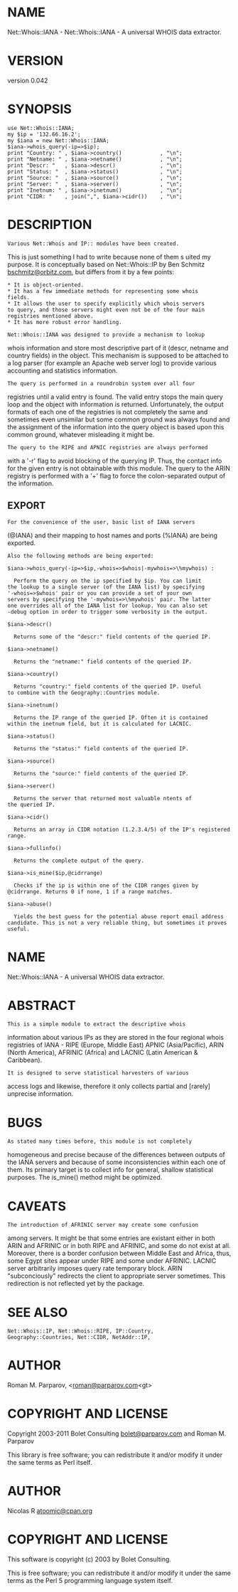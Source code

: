 # NAME

Net::Whois::IANA - Net::Whois::IANA - A universal WHOIS data extractor.

# VERSION

version 0.042

# SYNOPSIS

    use Net::Whois::IANA;
    my $ip = '132.66.16.2';
    my $iana = new Net::Whois::IANA;
    $iana->whois_query(-ip=>$ip);
    print "Country: " , $iana->country()            , "\n";
    print "Netname: " , $iana->netname()            , "\n";
    print "Descr: "   , $iana->descr()              , "\n";
    print "Status: "  , $iana->status()             , "\n";
    print "Source: "  , $iana->source()             , "\n";
    print "Server: "  , $iana->server()             , "\n";
    print "Inetnum: " , $iana->inetnum()            , "\n";
    print "CIDR: "    , join(",", $iana->cidr())    , "\n";

# DESCRIPTION

    Various Net::Whois and IP:: modules have been created.
  This is just something I had to write because none of them s
  uited my purpose. It is conceptually based on Net::Whois::IP
  by Ben Schmitz <bschmitz@orbitz.com>, but differs from it by
  a few points:

    * It is object-oriented.
    * It has a few immediate methods for representing some whois
    fields.
    * It allows the user to specify explicitly which whois servers
    to query, and those servers might even not be of the four main
    registries mentioned above.
    * It has more robust error handling.

    Net::Whois::IANA was designed to provide a mechanism to lookup
  whois information and store most descriptive part of it (descr,
  netname and country fields) in the object. This mechanism is
  supposed to be attached to a log parser (for example an Apache
  web server log) to provide various accounting and statistics
  information.

    The query is performed in a roundrobin system over all four
  registries until a valid entry is found. The valid entry stops
  the main query loop and the object with information is returned.
  Unfortunately, the output formats of each one of the registries
  is not completely the same and sometimes even unsimilar but
  some common ground was always found and the assignment of the
  information into the query object is based upon this common
  ground, whatever misleading it might be.

    The query to the RIPE and APNIC registries are always performed
  with a '-r' flag to avoid blocking of the querying IP. Thus, the
  contact info for the given entry is not obtainable with this
  module. The query to the ARIN registry is performed with a '+'
  flag to force the colon-separated output of the information.

## EXPORT

    For the convenience of the user, basic list of IANA servers
  (@IANA) and their mapping to host names and ports (%IANA) are
  being exported.

    Also the following methods are being exported:

    $iana->whois_query(-ip=>$ip,-whois=>$whois|-mywhois=>\%mywhois) :

      Perform the query on the ip specified by $ip. You can limit
    the lookup to a single server (of the IANA list) by specifying
    '-whois=>$whois' pair or you can provide a set of your own
    servers by specifying the '-mywhois=>\%mywhois' pair. The latter
    one overrides all of the IANA list for lookup. You can also set
    -debug option in order to trigger some verbosity in the output.

    $iana->descr()

      Returns some of the "descr:" field contents of the queried IP.

    $iana->netname()

      Returns the "netname:" field contents of the queried IP.

    $iana->country()

      Returns "country:" field contents of the queried IP. Useful
    to combine with the Geography::Countries module.

    $iana->inetnum()

      Returns the IP range of the queried IP. Often it is contained
    within the inetnum field, but it is calculated for LACNIC.

    $iana->status()

      Returns the "status:" field contents of the queried IP.

    $iana->source()

      Returns the "source:" field contents of the queried IP.

    $iana->server()

      Returns the server that returned most valuable ntents of
    the queried IP.

    $iana->cidr()

      Returns an array in CIDR notation (1.2.3.4/5) of the IP's registered
    range.

    $iana->fullinfo()

      Returns the complete output of the query.

    $iana->is_mine($ip,@cidrrange)

      Checks if the ip is within one of the CIDR ranges given by
    @cidrrange. Returns 0 if none, 1 if a range matches.

    $iana->abuse()

      Yields the best guess for the potential abuse report email address
    candidate. This is not a very reliable thing, but sometimes it proves
    useful.

# NAME

Net::Whois::IANA - A universal WHOIS data extractor.

# ABSTRACT

    This is a simple module to extract the descriptive whois
  information about various IPs as they are stored in the four
  regional whois registries of IANA - RIPE (Europe, Middle East)
  APNIC (Asia/Pacific), ARIN (North America), AFRINIC (Africa)
  and LACNIC (Latin American & Caribbean).

    It is designed to serve statistical harvesters of various
  access logs and likewise, therefore it only collects partial
  and [rarely] unprecise information.

# BUGS

    As stated many times before, this module is not completely
  homogeneous and precise because of the differences between
  outputs of the IANA servers and because of some inconsistencies
  within each one of them. Its primary target is to collect info
  for general, shallow statistical purposes. The is_mine() method
  might be optimized.

# CAVEATS

    The introduction of AFRINIC server may create some confusion
  among servers. It might be that some entries are existant either in
  both ARIN and AFRINIC or in both RIPE and AFRINIC, and some do not
  exist at all. Moreover, there is a border confusion between Middle
  East and Africa, thus, some Egypt sites appear under RIPE and some
  under AFRINIC. LACNIC server arbitrarily imposes query rate temporary
  block. ARIN "subconciously" redirects the client to appropriate
  server sometimes. This redirection is not reflected yet by the package.

# SEE ALSO

    Net::Whois::IP, Net::Whois::RIPE, IP::Country,
    Geography::Countries, Net::CIDR, NetAddr::IP,

# AUTHOR

Roman M. Parparov, &lt;roman@parparov.com&lt;gt>

# COPYRIGHT AND LICENSE

Copyright 2003-2011 Bolet Consulting <bolet@parparov.com> and Roman M. Parparov

This library is free software; you can redistribute it and/or modify
it under the same terms as Perl itself.

# AUTHOR

Nicolas R <atoomic@cpan.org>

# COPYRIGHT AND LICENSE

This software is copyright (c) 2003 by Bolet Consulting.

This is free software; you can redistribute it and/or modify it under
the same terms as the Perl 5 programming language system itself.
